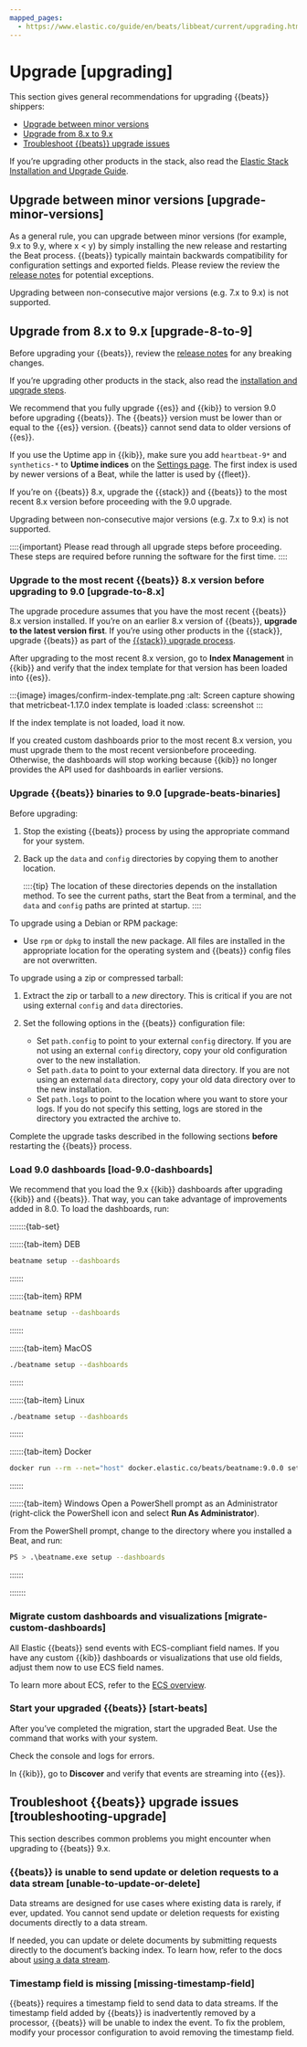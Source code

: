```yaml
---
mapped_pages:
  - https://www.elastic.co/guide/en/beats/libbeat/current/upgrading.html
---
```


# Upgrade [upgrading]

This section gives general recommendations for upgrading {{beats}} shippers:

* [Upgrade between minor versions](#upgrade-minor-versions)
* [Upgrade from 8.x to 9.x](#upgrade-8-to-9)
* [Troubleshoot {{beats}} upgrade issues](#troubleshooting-upgrade)

If you’re upgrading other products in the stack, also read the [Elastic Stack Installation and Upgrade Guide](docs-content://deploy-manage/index.md).


## Upgrade between minor versions [upgrade-minor-versions]

As a general rule, you can upgrade between minor versions (for example, 9.x to 9.y, where x < y) by simply installing the new release and restarting the Beat process. {{beats}} typically maintain backwards compatibility for configuration settings and exported fields. Please review the review the [release notes](docs-content://release-notes/index.md) for potential exceptions.

Upgrading between non-consecutive major versions (e.g. 7.x to 9.x) is not supported.


## Upgrade from 8.x to 9.x [upgrade-8-to-9]

Before upgrading your {{beats}}, review the [release notes](docs-content://release-notes/index.md) for any breaking changes.

If you’re upgrading other products in the stack, also read the [installation and upgrade steps](docs-content://deploy-manage/index.md).

We recommend that you fully upgrade {{es}} and {{kib}} to version 9.0 before upgrading {{beats}}. The {{beats}} version must be lower than or equal to the {{es}} version. {{beats}} cannot send data to older versions of {{es}}.

If you use the Uptime app in {{kib}}, make sure you add `heartbeat-9*` and `synthetics-*` to **Uptime indices** on the [Settings page](docs-content://solutions/observability/apps/configure-settings.md). The first index is used by newer versions of a Beat, while the latter is used by {{fleet}}.

If you’re on {{beats}} 8.x, upgrade the {{stack}} and {{beats}} to the most recent 8.x version before proceeding with the 9.0 upgrade.

Upgrading between non-consecutive major versions (e.g. 7.x to 9.x) is not supported.

::::{important}
Please read through all upgrade steps before proceeding. These steps are required before running the software for the first time.
::::



### Upgrade to the most recent {{beats}} 8.x version before upgrading to 9.0 [upgrade-to-8.x]

The upgrade procedure assumes that you have the most recent {{beats}} 8.x version installed. If you’re on an earlier 8.x version of {{beats}}, **upgrade to the latest version first**. If you’re using other products in the {{stack}}, upgrade {{beats}} as part of the [{{stack}} upgrade process](docs-content://deploy-manage/upgrade/deployment-or-cluster.md).

After upgrading to the most recent 8.x version, go to **Index Management** in {{kib}} and verify that the index template for that version has been loaded into {{es}}.

:::{image} images/confirm-index-template.png
:alt: Screen capture showing that metricbeat-1.17.0 index template is loaded
:class: screenshot
:::

If the index template is not loaded, load it now.

If you created custom dashboards prior to the most recent 8.x version, you must upgrade them to the most recent versionbefore proceeding. Otherwise, the dashboards will stop working because {{kib}} no longer provides the API used for dashboards in earlier versions.


### Upgrade {{beats}} binaries to 9.0 [upgrade-beats-binaries]

Before upgrading:

1. Stop the existing {{beats}} process by using the appropriate command for your system.
2. Back up the `data` and `config` directories by copying them to another location.

    ::::{tip}
    The location of these directories depends on the installation method. To see the current paths, start the Beat from a terminal, and the `data` and `config` paths are printed at startup.
    ::::


To upgrade using a Debian or RPM package:

* Use `rpm` or `dpkg` to install the new package. All files are installed in the appropriate location for the operating system and {{beats}} config files are not overwritten.

To upgrade using a zip or compressed tarball:

1. Extract the zip or tarball to a *new* directory. This is critical if you are not using external `config` and `data` directories.
2. Set the following options in the {{beats}} configuration file:

    * Set `path.config` to point to your external `config` directory. If you are not using an external `config` directory, copy your old configuration over to the new installation.
    * Set `path.data` to point to your external data directory. If you are not using an external `data` directory, copy your old data directory over to the new installation.
    * Set `path.logs` to point to the location where you want to store your logs. If you do not specify this setting, logs are stored in the directory you extracted the archive to.


Complete the upgrade tasks described in the following sections **before** restarting the {{beats}} process.


### Load 9.0 dashboards [load-9.0-dashboards]

We recommend that you load the 9.x {{kib}} dashboards after upgrading {{kib}} and {{beats}}. That way, you can take advantage of improvements added in 8.0. To load the dashboards, run:

:::::::{tab-set}

::::::{tab-item} DEB
```sh
beatname setup --dashboards
```
::::::

::::::{tab-item} RPM
```sh
beatname setup --dashboards
```
::::::

::::::{tab-item} MacOS
```sh
./beatname setup --dashboards
```
::::::

::::::{tab-item} Linux
```sh
./beatname setup --dashboards
```
::::::

::::::{tab-item} Docker
```sh subs=true
docker run --rm --net="host" docker.elastic.co/beats/beatname:9.0.0 setup --dashboards
```
::::::

::::::{tab-item} Windows
Open a PowerShell prompt as an Administrator (right-click the PowerShell icon and select **Run As Administrator**).

From the PowerShell prompt, change to the directory where you installed a Beat, and run:

```sh
PS > .\beatname.exe setup --dashboards
```
::::::

:::::::

### Migrate custom dashboards and visualizations [migrate-custom-dashboards]

All Elastic {{beats}} send events with ECS-compliant field names. If you have any custom {{kib}} dashboards or visualizations that use old fields, adjust them now to use ECS field names.

To learn more about ECS, refer to the [ECS overview](ecs://reference/index.md).


### Start your upgraded {{beats}} [start-beats]

After you’ve completed the migration, start the upgraded Beat. Use the command that works with your system.

Check the console and logs for errors.

In {{kib}}, go to **Discover** and verify that events are streaming into {{es}}.


## Troubleshoot {{beats}} upgrade issues [troubleshooting-upgrade]

This section describes common problems you might encounter when upgrading to {{beats}} 9.x.


### {{beats}} is unable to send update or deletion requests to a data stream [unable-to-update-or-delete]

Data streams are designed for use cases where existing data is rarely, if ever, updated. You cannot send update or deletion requests for existing documents directly to a data stream.

If needed, you can update or delete documents by submitting requests directly to the document’s backing index. To learn how, refer to the docs about [using a data stream](docs-content://manage-data/data-store/data-streams/use-data-stream.md).


### Timestamp field is missing [missing-timestamp-field]

{{beats}} requires a timestamp field to send data to data streams. If the timestamp field added by {{beats}} is inadvertently removed by a processor, {{beats}} will be unable to index the event. To fix the problem, modify your processor configuration to avoid removing the timestamp field.


